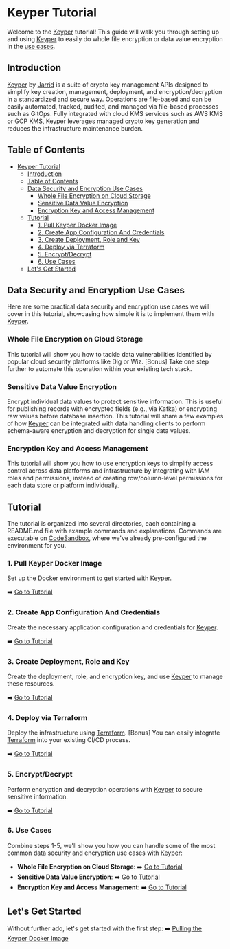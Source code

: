 # Keyper Tutorial

Welcome to the [Keyper](https://jarrid.xyz/keyper/) tutorial! This guide will walk you through setting up and using [Keyper](https://jarrid.xyz/keyper/) to easily do whole file encryption or data value encryption in the [use cases](#data-security-and-encryption-use-cases).

## Introduction

[Keyper](https://jarrid.xyz/keyper) by [Jarrid](https://jarrid.xyz) is a suite of crypto key management APIs designed to simplify key creation, management, deployment, and encryption/decryption in a standardized and secure way. Operations are file-based and can be easily automated, tracked, audited, and managed via file-based processes such as GitOps. Fully integrated with cloud KMS services such as AWS KMS or GCP KMS, Keyper leverages managed crypto key generation and reduces the infrastructure maintenance burden.

## Table of Contents

- [Keyper Tutorial](#keyper-tutorial)
  - [Introduction](#introduction)
  - [Table of Contents](#table-of-contents)
  - [Data Security and Encryption Use Cases](#data-security-and-encryption-use-cases)
    - [Whole File Encryption on Cloud Storage](#whole-file-encryption-on-cloud-storage)
    - [Sensitive Data Value Encryption](#sensitive-data-value-encryption)
    - [Encryption Key and Access Management](#encryption-key-and-access-management)
  - [Tutorial](#tutorial)
    - [1. Pull Keyper Docker Image](#1-pull-keyper-docker-image)
    - [2. Create App Configuration And Credentials](#2-create-app-configuration-and-credentials)
    - [3. Create Deployment, Role and Key](#3-create-deployment-role-and-key)
    - [4. Deploy via Terraform](#4-deploy-via-terraform)
    - [5. Encrypt/Decrypt](#5-encryptdecrypt)
    - [6. Use Cases](#6-use-cases)
  - [Let's Get Started](#lets-get-started)

## Data Security and Encryption Use Cases

Here are some practical data security and encryption use cases we will cover in this tutorial, showcasing how simple it is to implement them with [Keyper](https://jarrid.xyz/keyper).

### Whole File Encryption on Cloud Storage

This tutorial will show you how to tackle data vulnerabilities identified by popular cloud security platforms like Dig or Wiz. [Bonus] Take one step further to automate this operation within your existing tech stack.

### Sensitive Data Value Encryption

Encrypt individual data values to protect sensitive information. This is useful for publishing records with encrypted fields (e.g., via Kafka) or encrypting raw values before database insertion. This tutorial will share a few examples of how [Keyper](https://jarrid.xyz/keyper) can be integrated with data handling clients to perform schema-aware encryption and decryption for single data values.

### Encryption Key and Access Management

This tutorial will show you how to use encryption keys to simplify access control across data platforms and infrastructure by integrating with IAM roles and permissions, instead of creating row/column-level permissions for each data store or platform individually.

## Tutorial

The tutorial is organized into several directories, each containing a README.md file with example commands and explanations. Commands are executable on [CodeSandbox](https://codesandbox.io/p/devbox/competent-keller-z73fkv), where we've already pre-configured the environment for you.

### 1. Pull Keyper Docker Image

Set up the Docker environment to get started with [Keyper](https://jarrid.xyz/keyper).

➡️ [Go to Tutorial](1-pull-keyper-docker-image/README.md)

### 2. Create App Configuration And Credentials

Create the necessary application configuration and credentials for [Keyper](https://jarrid.xyz/keyper).

➡️ [Go to Tutorial](2-create-app-configuration-and-credentials/README.md)

### 3. Create Deployment, Role and Key

Create the deployment, role, and encryption key, and use [Keyper](https://jarrid.xyz/keyper) to manage these resources.

➡️ [Go to Tutorial](3-create-deployment-role-and-key/README.md)

### 4. Deploy via Terraform

Deploy the infrastructure using [Terraform](https://developer.hashicorp.com/terraform). [Bonus] You can easily integrate [Terraform](https://developer.hashicorp.com/terraform) into your existing CI/CD process.

➡️ [Go to Tutorial](4-deploy-via-terraform/README.md)

### 5. Encrypt/Decrypt

Perform encryption and decryption operations with [Keyper](https://jarrid.xyz/keyper) to secure sensitive information.

➡️ [Go to Tutorial](5-encrypt-decrypt/README.md)

### 6. Use Cases

Combine steps 1-5, we'll show you how you can handle some of the most common data security and encryption use cases with [Keyper](https://jarrid.xyz/keyper):

- **Whole File Encryption on Cloud Storage**: ➡️ [Go to Tutorial](6-use-cases/6-1-whole-file-encryption-on-cloud-storage/README.md)
- **Sensitive Data Value Encryption**: ➡️ [Go to Tutorial](6-use-cases/6-2-sensitive-data-value-encryption/README.md)
- **Encryption Key and Access Management**: ➡️ [Go to Tutorial](6-use-cases/6-3-encryption-key-and-access-management/README.md)

## Let's Get Started

Without further ado, let's get started with the first step: ➡️ [Pulling the Keyper Docker Image](1-pull-keyper-docker-image/README.md)
